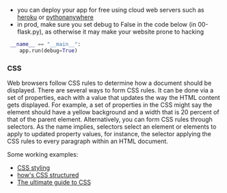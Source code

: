 - you can deploy your app for free using cloud web servers such as [heroku](https://www.heroku.com/) or [pythonanywhere](https://www.pythonanywhere.com/)
- in prod, make sure you set debug to False in the code below (in 00-flask.py), as otherwise it may make your website prone to hacking  

```python
 __name__ == "__main__":
    app.run(debug=True)
```


### CSS
Web browsers follow CSS rules to determine how a document should be displayed.
There are several ways to form CSS rules. It can be done via a set of properties, each with a value that updates the way the HTML content gets displayed. For example, a set of properties in the CSS might say the element should have a yellow background and a width that is 20 percent of that of the parent element. 
Alternatively, you can form CSS rules through selectors. As the name implies, selectors select an element or elements to apply to updated property values, for instance, the selector applying the CSS rules to every paragraph within an HTML document. 

Some working examples:
- [CSS styling](https://developer.mozilla.org/en-US/docs/Learn/CSS/First_steps/Styling_a_biography_page)
- [how's CSS structured](https://developer.mozilla.org/en-US/docs/Learn/CSS/First_steps/How_CSS_is_structured)
- [The ultimate guide to CSS](https://skillcrush.com/blog/css/)
